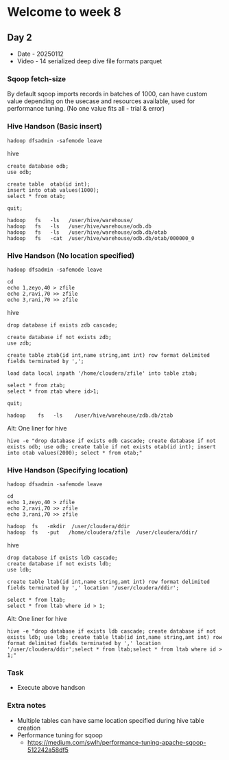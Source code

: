 # Welcome to week 8

## Day 2
* Date - 20250112
* Video - 14 serialized deep dive file formats parquet

### Sqoop fetch-size
By default sqoop imports records in batches of 1000, can have custom value depending on the usecase and resources available, used for performance tuning. (No one value fits all - trial & error)

### Hive Handson (Basic insert)
```
hadoop dfsadmin -safemode leave
```

hive
```
create database odb;
use odb;

create table  otab(id int);
insert into otab values(1000);
select * from otab;

quit;
```
```
hadoop   fs   -ls   /user/hive/warehouse/
hadoop   fs   -ls   /user/hive/warehouse/odb.db
hadoop   fs   -ls   /user/hive/warehouse/odb.db/otab
hadoop   fs   -cat  /user/hive/warehouse/odb.db/otab/000000_0
```


### Hive Handson (No location specified)
```
hadoop dfsadmin -safemode leave

cd
echo 1,zeyo,40 > zfile
echo 2,ravi,70 >> zfile
echo 3,rani,70 >> zfile
```
hive
```
drop database if exists zdb cascade;

create database if not exists zdb;
use zdb;

create table ztab(id int,name string,amt int) row format delimited fields terminated by ',';

load data local inpath '/home/cloudera/zfile' into table ztab;

select * from ztab;
select * from ztab where id>1;

quit;
```
```
hadoop    fs   -ls    /user/hive/warehouse/zdb.db/ztab
```
Alt: One liner for hive
```
hive -e "drop database if exists odb cascade; create database if not exists odb; use odb; create table if not exists otab(id int); insert into otab values(2000); select * from otab;"
```

### Hive Handson (Specifying location)

```
hadoop dfsadmin -safemode leave

cd
echo 1,zeyo,40 > zfile
echo 2,ravi,70 >> zfile
echo 3,rani,70 >> zfile

hadoop  fs   -mkdir  /user/cloudera/ddir
hadoop  fs   -put   /home/cloudera/zfile  /user/cloudera/ddir/
```

hive
```
drop database if exists ldb cascade;
create database if not exists ldb;
use ldb;

create table ltab(id int,name string,amt int) row format delimited fields terminated by ',' location '/user/cloudera/ddir';

select * from ltab;
select * from ltab where id > 1;
```

Alt: One liner for hive
```
hive -e "drop database if exists ldb cascade; create database if not exists ldb; use ldb; create table ltab(id int,name string,amt int) row format delimited fields terminated by ',' location '/user/cloudera/ddir';select * from ltab;select * from ltab where id > 1;"
```

### Task
* Execute above handson

### Extra notes
* Multiple tables can have same location specified during hive table creation
* Performance tuning for sqoop
    * https://medium.com/swlh/performance-tuning-apache-sqoop-512242a58df5
